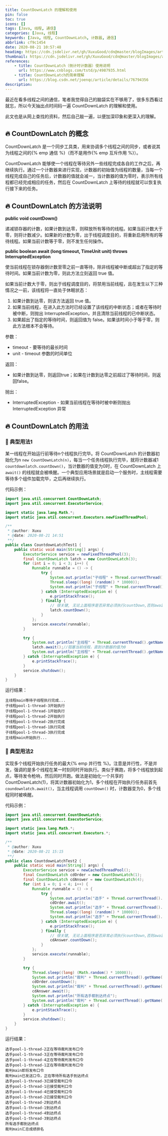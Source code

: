 ```yaml
---
title: CountDownLatch 的理解和使用
pin: false
toc: true
icons: []
tags: [Java, 线程, 通信]
categories: [Java, 线程]
keywords: [Java, 线程, CountDownLatch, 计数器, 通信]
abbrlink: cf9c1454
date: 2020-08-21 10:57:48
headimg: https://cdn.jsdelivr.net/gh/XuxuGood/cdn@master/blogImages/article-headimg/CountDownLatch.png
thumbnail: https://cdn.jsdelivr.net/gh/XuxuGood/cdn@master/blogImages/article-thumbnail/thread.png
references:
    - title: CountDownLatch（倒计时计数器）使用说明
      url: https://www.cnblogs.com/tstd/p/4987935.html
    - title: CountDownLatch的简单理解
      url: https://blog.csdn.net/joenqc/article/details/76794356
description: 
---
```

最近在看多线程之间的通信，笔者我觉得自己的脑袋实在不够用了，很多东西看过就忘，所以今天抽出点时间码一遍 CountDownLatch 的理解和使用。

此文也是从网上查找的资料，然后自己敲一遍，以便加深印象和更深入的理解。

<!-- more -->

## :fire: CountDownLatch 的概念

CountDownLatch 是一个同步工具类，用来协调多个线程之间的同步，或者说其为线程之间的{% emp 通信 %}（而不是用作{% emp 互斥作用 %}）。

CountDownLatch 能够使一个线程在等待另外一些线程完成各自的工作之后，再继续执行。通过一个计数器来进行实现，计数器的初始值为线程的数量，当每一个线程完成自己的任务后，计数器的值就会减一，当计数器的值为零时，表示所有线程都已经完成相应的任务，然后在 CountDownLatch 上等待的线程就可以恢复执行接下来的任务。

## :fire: CountDownLatch 的方法说明

<strong>public void countDown()</strong>

递减锁存器的计数，如果计数到达零，则释放所有等待的线程。如果当前计数大于零，则将计数减少。如果新的计数为零，出于线程调度目的，将重新启用所有的等待线程。如果当前计数等于零，则不发生任何操作。

<strong>public boolean await (long timeout, TimeUnit unit) throws InterruptedException</strong>

使当前线程在锁存器倒计数至零之前一直等待，除非线程被中断或超出了指定的等待时间。如果当前计数为零，则此方法立刻返回 true 值。

如果当前计数大于零，则出于线程调度目的，将禁用当前线程，且在发生以下三种情况之一前，该线程将一直处于休眠状态：

1. 如果计数到达零，则该方法返回 true 值。
2. 如果当前线程，在进入此方法时已经设置了该线程的中断状态；或者在等待时被中断，则抛出 InterruptedException，并且清除当前线程的已中断状态。
3. 如果超出了指定的等待时间，则返回值为 false。如果该时间小于等于零，则此方法根本不会等待。

参数：
* timeout - 要等待的最长时间
* unit - timeout 参数的时间单位

返回：
* 如果计数到达零，则返回true；如果在计数到达零之前超过了等待时间，则返回false。

抛出：
* InterruptedException - 如果当前线程在等待时被中断则抛出 InterruptedException 异常

## :fire: CountDownLatch 的用法

### :tada: 典型用法1

某一线程在开始运行前等待n个线程执行完毕。将 CountDownLatch 的计数器初始化为n `new CountDownLatch(n)`，每当一个任务线程执行完毕，就将计数器减1 `countdownlatch.countDown()`，当计数器的值变为0时，在 CountDownLatch 上 `await()` 的线程就会被唤醒。一个典型应用场景就是启动一个服务时，主线程需要等待多个组件加载完毕，之后再继续执行。

代码示例：
```java
import java.util.concurrent.CountDownLatch;
import java.util.concurrent.ExecutorService;

import static java.lang.Math.*;
import static java.util.concurrent.Executors.newFixedThreadPool;

/**
 * @author: Xuxu
 * @date: 2020-08-21 14:51
 **/
public class CountdownLatchTest1 {
    public static void main(String[] args) {
        ExecutorService service = newFixedThreadPool(3);
        final CountDownLatch latch = new CountDownLatch(3);
        for (int i = 0; i < 3; i++) {
            Runnable runnable = () -> {
                try {
                    System.out.println("子线程" + Thread.currentThread().getName() + "开始执行");
                    Thread.sleep((long) (random() * 10000));
                    System.out.println("子线程" + Thread.currentThread().getName() + "执行完成");
                } catch (InterruptedException e) {
                    e.printStackTrace();
                } finally {
                    // 很关键, 无论上面程序是否异常必须执行countDown,否则await无法释放
                    latch.countDown();
                }
            };
            service.execute(runnable);
        }

        try {
            System.out.println("主线程" + Thread.currentThread().getName() + "等待子线程执行完成...");
            latch.await();//阻塞当前线程，直到计数器的值为0
            System.out.println("主线程" + Thread.currentThread().getName() + "开始执行...");
        } catch (InterruptedException e) {
            e.printStackTrace();
        }
        service.shutdown();
    }
}
```
运行结果：
```
主线程main等待子线程执行完成...
子线程pool-1-thread-3开始执行
子线程pool-1-thread-1开始执行
子线程pool-1-thread-2开始执行
子线程pool-1-thread-2执行完成
子线程pool-1-thread-1执行完成
子线程pool-1-thread-3执行完成
主线程main开始执行...
```

### :tada: 典型用法2

实现多个线程开始执行任务的最大{% emp 并行性 %}。注意是并行性，不是并发，强调的是多个线程在某一时刻同时开始执行。类似于赛跑，将多个线程放到起点，等待发令枪响，然后同时开跑。做法是初始化一个共享的 CountDownLatch(1)，将其计数器初始化为1，多个线程在开始执行任务前首先 `coundownlatch.await()`，当主线程调用 `countDown()` 时，计数器变为0，多个线程同时被唤醒。

代码示例：
```java
import java.util.concurrent.CountDownLatch;
import java.util.concurrent.ExecutorService;

import static java.lang.Math.*;
import static java.util.concurrent.Executors.*;

/**
 * @author: Xuxu
 * @date: 2020-08-21 15:15
 **/
public class CountdownLatchTest2 {
    public static void main(String[] args) {
        ExecutorService service = newCachedThreadPool();
        final CountDownLatch cdOrder = new CountDownLatch(1);
        final CountDownLatch cdAnswer = new CountDownLatch(4);
        for (int i = 0; i < 4; i++) {
            Runnable runnable = () -> {
                try {
                    System.out.println("选手" + Thread.currentThread().getName() + "正在等待裁判发布口令");
                    cdOrder.await();
                    System.out.println("选手" + Thread.currentThread().getName() + "已接受裁判口令");
                    Thread.sleep((long) (random() * 10000));
                    System.out.println("选手" + Thread.currentThread().getName() + "到达终点");
                } catch (InterruptedException e) {
                    e.printStackTrace();
                } finally {
                    // 很关键, 无论上面程序是否异常必须执行countDown,否则await无法释放
                    cdAnswer.countDown();
                }
            };
            service.execute(runnable);
        }

        try {
            Thread.sleep((long) (Math.random() * 10000));
            System.out.println("裁判" + Thread.currentThread().getName() + "即将发布口令");
            cdOrder.countDown();
            System.out.println("裁判" + Thread.currentThread().getName() + "已发送口令，正在等待所有选手到达终点");
            cdAnswer.await();
            System.out.println("所有选手都到达终点");
            System.out.println("裁判" + Thread.currentThread().getName() + "汇总成绩排名");
        } catch (InterruptedException e) {
            e.printStackTrace();
        }
        service.shutdown();
    }
}
```

运行结果：
```
选手pool-1-thread-2正在等待裁判发布口令
选手pool-1-thread-3正在等待裁判发布口令
选手pool-1-thread-4正在等待裁判发布口令
选手pool-1-thread-1正在等待裁判发布口令
裁判main即将发布口令
裁判main已发送口令，正在等待所有选手到达终点
选手pool-1-thread-3已接受裁判口令
选手pool-1-thread-1已接受裁判口令
选手pool-1-thread-4已接受裁判口令
选手pool-1-thread-2已接受裁判口令
选手pool-1-thread-2到达终点
选手pool-1-thread-1到达终点
选手pool-1-thread-4到达终点
选手pool-1-thread-3到达终点
所有选手都到达终点
裁判main汇总成绩排名
```
